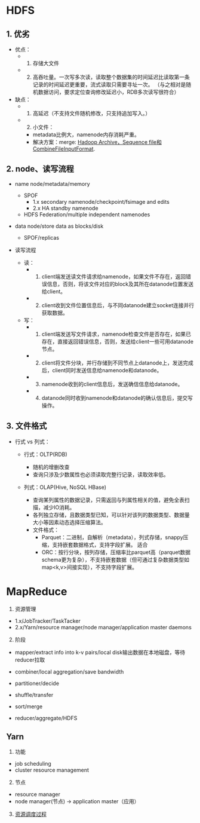 # HDFS
## 1. 优劣
  - 优点：
    - 1. 存储大文件
    - 2. 高吞吐量。一次写多次读，读取整个数据集的时间延迟比读取第一条记录的时间延迟更重要，流式读取只需要寻址一次。
        （与之相对是随机数据访问，要求定位查询修改延迟小，RDB多次读写很符合）
  - 缺点：
    - 1. 高延迟（不支持文件随机修改，只支持追加写入。）
    - 2. 小文件：
      - metadata比例大，namenode内存消耗严重。
      - 解决方案：merge: [Hadoop Archive，Sequence file和CombineFileInputFormat](https://developer.aliyun.com/article/373605).

## 2. node、读写流程
  - name node/metadata/memory
     - SPOF
        - 1.x secondary namenode/checkpoint/fsimage and edits
        - 2.x HA standby namenode
     - HDFS Federation/multiple independent namenodes

  - data node/store data as blocks/disk
    - SPOF/replicas
    
  - 读写流程
    - 读：
      - 1. client端发送读文件请求给namenode，如果文件不存在，返回错误信息，否则，将该文件对应的block及其所在datanode位置发送给client。
      - 2. client收到文件位置信息后，与不同datanode建立socket连接并行获取数据。
    - 写：
      - 1. client端发送写文件请求，namenode检查文件是否存在，如果已存在，直接返回错误信息，否则，发送给client一些可用datanode节点。
      - 2. client将文件分块，并行存储到不同节点上datanode上，发送完成后，client同时发送信息给namenode和datanode。
      - 3. namenode收到的client信息后，发送确信信息给datanode。
      - 4. datanode同时收到namenode和datanode的确认信息后，提交写操作。   


## 3. 文件格式 
  - 行式 vs 列式：
    - 行式：OLTP(RDB)
      - 随机的增删改查
      - 查询只涉及少数属性也必须读取完整行记录，读取效率低。

      
    - 列式：OLAP(Hive, NoSQL HBase)
      - 查询某列属性的数据记录，只需返回与列属性相关的值，避免全表扫描，减少IO消耗。
      - 各列独立存储，且数据类型已知，可以针对该列的数据类型、数据量大小等因素动态选择压缩算法。
      - 文件格式：
        - Parquet：二进制，自解析（metadata），列式存储，snappy压缩，支持嵌套数据格式，支持字段扩展。
                   适合
        - ORC：按行分块，按列存储，压缩率比parquet高（parquet数据schema更为复杂），不支持嵌套数据（但可通过复杂数据类型如map<k,v>间接实现），不支持字段扩展。
       


# MapReduce
1. 资源管理
  - 1.x/JobTracker/TaskTacker
  - 2.x/Yarn/resource manager/node manager/application master daemons

2. 阶段
  - mapper/extract info into k-v pairs/local disk输出数据在本地磁盘，等待reducer拉取
  - combiner/local aggregation/save bandwidth         
  
  - partitioner/decide
  - shuffle/transfer        
  
  - sort/merge
  - reducer/aggregate/HDFS


## Yarn
1. 功能
  - job scheduling
  - cluster resource management

2. 节点
  - resource manager
  - node manager(节点) -> application master（应用）
 
3. [资源调度过程](https://www.jianshu.com/p/2c2a1c79add9)


```

